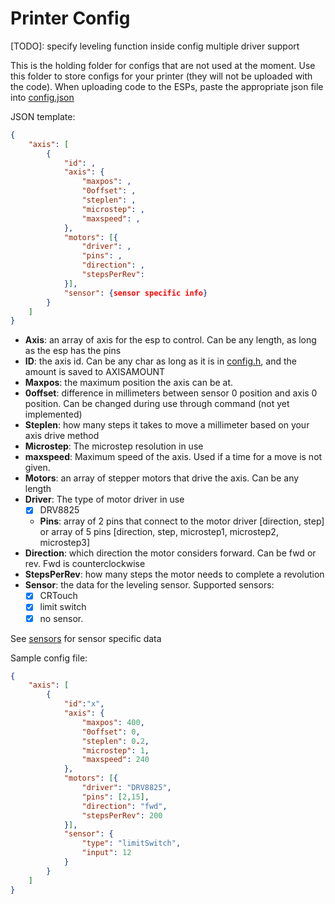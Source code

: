 # Printer Config

[TODO]: specify leveling function inside config
multiple driver support

This is the holding folder for configs that are not used at the moment. Use this folder to store configs for your printer (they will not be uploaded with the code). When uploading code to the ESPs, paste the appropriate json file into [config.json](/data/config.json)

JSON template:

```json
{
    "axis": [
        {
            "id": ,
            "axis": {
                "maxpos": ,
                "0offset": ,
                "steplen": ,
                "microstep": ,
                "maxspeed": ,
            },
            "motors": [{
                "driver": ,
                "pins": ,
                "direction": ,
                "stepsPerRev":
            }],
            "sensor": {sensor specific info}
        }
    ]
}
```

- **Axis**: an array of axis for the esp to control. Can be any length, as long as the esp has the pins
- **ID**: the axis id. Can be any char as long as it is in [config.h](config.h), and the amount is saved to AXISAMOUNT
- **Maxpos**: the maximum position the axis can be at.
- **0offset**: difference in millimeters between sensor 0 position and axis 0 position. Can be changed during use through command (not yet implemented)
- **Steplen**: how many steps it takes to move a millimeter based on your axis drive method
- **Microstep**: The microstep resolution in use
- **maxspeed**: Maximum speed of the axis. Used if a time for a move is not given.
- **Motors**: an array of stepper motors that drive the axis. Can be any length
- **Driver**: The type of motor driver in use
  - [x] DRV8825
  - **Pins**: array of 2 pins that connect to the motor driver [direction, step] or array of 5 pins [direction, step, microstep1, microstep2, microstep3]
- **Direction**: which direction the motor considers forward. Can be fwd or rev. Fwd is counterclockwise
- **StepsPerRev**: how many steps the motor needs to complete a revolution
- **Sensor**: the data for the leveling sensor. Supported sensors:
  - [x] CRTouch
  - [x] limit switch
  - [x] no sensor.

See [sensors](/include/sensors.h) for sensor specific data

Sample config file:

```json
{
    "axis": [
        {
            "id":"x",
            "axis": {
                "maxpos": 400,
                "0offset": 0,
                "steplen": 0.2,
                "microstep": 1,
                "maxspeed": 240
            },
            "motors": [{
                "driver": "DRV8825",
                "pins": [2,15],
                "direction": "fwd",
                "stepsPerRev": 200
            }],
            "sensor": {
                "type": "limitSwitch",
                "input": 12
            }
        }
    ]
}
```
